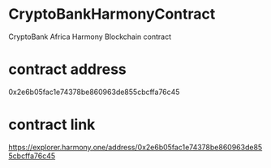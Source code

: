 # CryptoBankHarmonyContract
CryptoBank Africa Harmony Blockchain contract 

# contract address
0x2e6b05fac1e74378be860963de855cbcffa76c45

# contract link

https://explorer.harmony.one/address/0x2e6b05fac1e74378be860963de855cbcffa76c45
